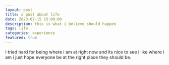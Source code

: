```yaml
---
layout: post
title: a post about life
date: 2023-07-15 15:09:00
description: this is what i believe should happen
tags: life
categories: experience
featured: true
---
```


I tried hard for being where i am at right now and its nice to see i like where i am i just hope everyone be at the right place they should be.

